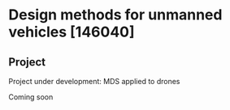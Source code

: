 # Design methods for unmanned vehicles [146040]
## Project

Project under development: MDS applied to drones

Coming soon
